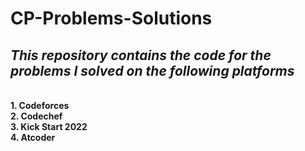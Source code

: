 # **CP-Problems-Solutions**
## _This repository contains the code for the problems I solved on the following platforms_
 <br> **1. Codeforces** <br>
**2. Codechef** <br>
**3. Kick Start 2022** <br>
**4. Atcoder** <br>

